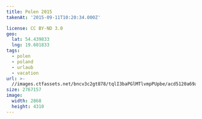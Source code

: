 ```yaml
---
title: Polen 2015
takenAt: '2015-09-11T10:20:34.000Z'

license: CC BY-ND 3.0
geo:
  lat: 54.439833
  lng: 19.601833
tags:
  - polen
  - poland
  - urlaub
  - vacation
url: >-
  //images.ctfassets.net/bncv3c2gt878/tqlI3baPGlMTlvmpPUpbe/acd5120a69a7ae91cf025419ab087caa/polen-2015_25324962234_o
size: 2767157
image:
  width: 2868
  height: 4310
---
```

